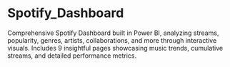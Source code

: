 # Spotify_Dashboard
Comprehensive Spotify Dashboard built in Power BI, analyzing streams, popularity, genres, artists, collaborations, and more through interactive visuals. Includes 9 insightful pages showcasing music trends, cumulative streams, and detailed performance metrics.
